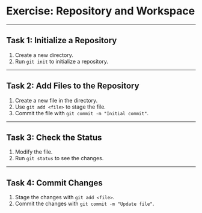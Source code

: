 # Exercise: Repository and Workspace

---

## Task 1: Initialize a Repository

1. Create a new directory.
2. Run `git init` to initialize a repository.

---

## Task 2: Add Files to the Repository

1. Create a new file in the directory.
2. Use `git add <file>` to stage the file.
3. Commit the file with `git commit -m "Initial commit"`.

---

## Task 3: Check the Status

1. Modify the file.
2. Run `git status` to see the changes.

---

## Task 4: Commit Changes

1. Stage the changes with `git add <file>`.
2. Commit the changes with `git commit -m "Update file"`.
